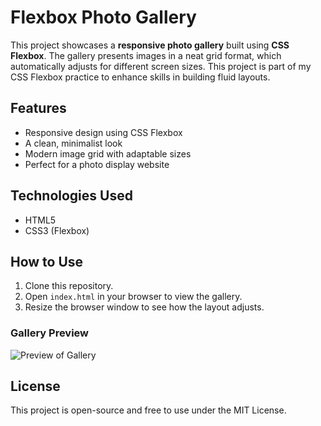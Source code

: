 # Flexbox Photo Gallery

This project showcases a **responsive photo gallery** built using **CSS Flexbox**. The gallery presents images in a neat grid format, which automatically adjusts for different screen sizes. This project is part of my CSS Flexbox practice to enhance skills in building fluid layouts.

## Features
- Responsive design using CSS Flexbox
- A clean, minimalist look
- Modern image grid with adaptable sizes
- Perfect for a photo display website

## Technologies Used
- HTML5
- CSS3 (Flexbox)

## How to Use
1. Clone this repository.
2. Open `index.html` in your browser to view the gallery.
3. Resize the browser window to see how the layout adjusts.

### Gallery Preview
![Preview of Gallery](https://cdn.freecodecamp.org/curriculum/css-photo-gallery/1.jpg)

## License
This project is open-source and free to use under the MIT License.
